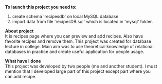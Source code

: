 <b>To launch this project you need to:</b><br>
1. create schema 'recipesdb' on local MySQL database 
2. import data from file 'recipesDB.sql' which is located in 'mysql' folder.

<b>About project</b><br>
It is recipes page where you can preview and add recipes. Also have favorite recipes and remove them.
This project was created for database lecture in college. 
Main aim was to use theoretical knowledge of relational databases in practice and create useful application for people usage.



<b>What have I done</b><br>
This project was developed by two people (me and another student).
I must mention that I developed large part of this project except part where you can add recipe.
